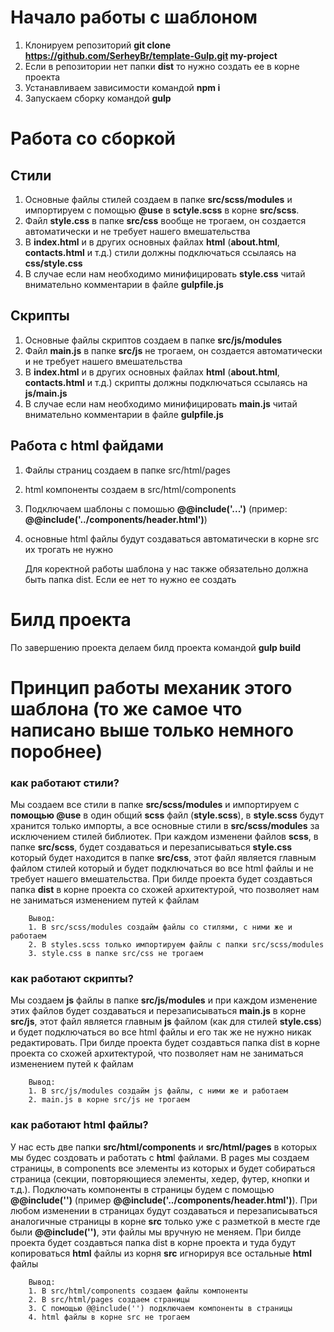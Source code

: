 # Начало работы с шаблоном

1. Клонируем репозиторий **git clone https://github.com/SerheyBr/template-Gulp.git my-project**
2. Если в репозитории нет папки **dist** то нужно создать ее в корне проекта
3. Устанавливаем зависимости командой **npm i**
4. Запускаем сборку командой **gulp**

# Работа со сборкой

## Стили

1. Основные файлы стилей создаем в папке **src/scss/modules** и импортируем с помощью **@use** в **sctyle.scss** в корне **src/scss**.
2. Файл **style.css** в папке **src/css** вообще не трогаем, он создается автоматически и не требует нашего вмешательства
3. В **index.html** и в других основных файлах **html** (**about.html**, **contacts.html** и т.д.) стили должны подключаться ссылаясь на **css/style.css**
4. В случае если нам необходимо минифицировать **style.css** читай внимательно комментарии в файле **gulpfile.js**

## Скрипты

1.  Основные файлы скриптов создаем в папке **src/js/modules**
2.  Файл **main.js** в папке **src/js** не трогаем, он создается автоматически и не требует нашего вмешательства
3.  В **index.html** и в других основных файлах **html** (**about.html**, **contacts.html** и т.д.) скрипты должны подключаться ссылаясь на **js/main.js**
4.  В случае если нам необходимо минифицировать **main.js** читай внимательно комментарии в файле **gulpfile.js**

## Работа с html файдами

1. Файлы страниц создаем в папке src/html/pages
2. html компоненты создаем в src/html/components
3. Подключаем шаблоны с помошью **@@include('...')** (пример: **@@include('../components/header.html')**)
4. основные html файлы будут создаваться автоматически в корне src их трогать не нужно

   Для коректной работы шаблона у нас также обязательно должна быть папка dist. Если ее нет то нужно ее создать

# Билд проекта

По завершению проекта делаем билд проекта командой **gulp build**

# Принцип работы механик этого шаблона (то же самое что написано выше только немного поробнее)

### как работают стили?

Мы создаем все стили в папке **src/scss/modules** и импортируем с **помощью @use** в один общий **scss** файл (**style.scss**), в **style.scss** будут хранится только импорты, а все основные стили в **src/scss/modules** за исключением стилей библиотек. При каждом изменени файлов **scss**, в папке **src/scss**, будет создаваться и перезаписываться **style.css** который будет находится в папке **src/css**, этот файл является главным файлом стилей который и будет подключаться во все html файлы и не требует нашего вмешательства. При билде проекта будет создавться папка **dist** в корне проекта со схожей архитектурой, что позволяет нам не заниматься изменением путей к файлам

    	Вывод:
    	1. В src/scss/modules создайм файлы со стилями, с ними же и работаем
    	2. В styles.scss только импортируем файлы с папки src/scss/modules
    	3. style.css в папке src/css не трогаем

### как работают скрипты?

Мы создаем **js** файлы в папке **src/js/modules** и при каждом изменение этих файлов будет создаваться и перезаписываться **main.js** в корне **src/js**, этот файл является главным **js** файлом (как для стилей **style.css**) и будет подключаться во все html файлы и его так же не нужно никак редактировать. При билде проекта будет создавться папка dist в корне проекта со схожей архитектурой, что позволяет нам не заниматься изменением путей к файлам

    	Вывод:
    	1. В src/js/modules создайм js файлы, с ними же и работаем
    	2. main.js в корне src/js не трогаем

### как работают html файлы?

У нас есть две папки **src/html/components** и **src/html/pages** в которых мы будес создовать и работать с **htm**l файлами. В pages мы создаем страницы, в components все элементы из которых и будет собираться страница (секции, повторяющиеся элементы, хедер, футер, кнопки и т.д.). Подключать компоненты в страницы будем с помощью **@@include('')** (пример **@@include('../components/header.html')**). При любом изменении в страницах будут создаваться и перезаписываться аналогичные страницы в корне **src** только уже с разметкой в месте где были **@@include('')**, эти файлы мы вручную не меняем. При билде проекта будет создавться папка dist в корне проекта и туда будут копироваться **html** файлы из корня **src** игнорируя все остальные **html** файлы

    	Вывод:
    	1. В src/html/components создаем файлы компоненты
    	2. В src/html/pages создаем страницы
    	3. С помощью @@include('') подключаем компоненты в страницы
    	4. html файлы в корне src не трогаем
